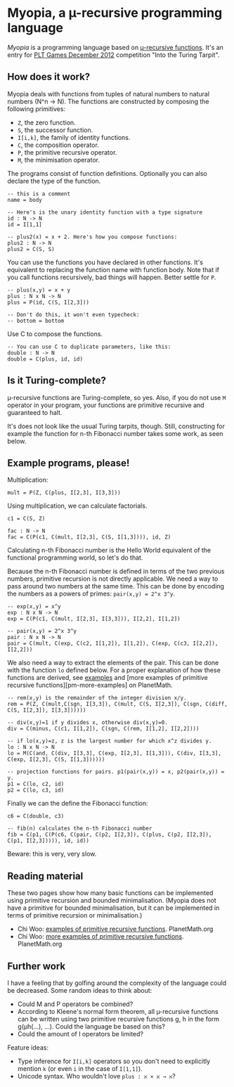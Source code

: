 # Myopia, a µ-recursive programming language

*Myopia* is a programming language based on [µ-recursive functions][murec].
It's an entry for [PLT Games December 2012][pltgames] competition "Into the
Turing Tarpit".

## How does it work?

Myopia deals with functions from tuples of natural numbers to natural numbers (N^n
-> N). The functions are constructed by composing the following primitives:

* `Z`, the zero function.
* `S`, the successor function.
* `I[i,k]`, the family of identity functions.
* `C`, the composition operator.
* `P`, the primitive recursive operator.
* `M`, the minimisation operator.

The programs consist of function definitions. Optionally you can also declare
the type of the function.

    -- this is a comment
    name = body

    -- Here's is the unary identity function with a type signature
    id : N -> N
    id = I[1,1]

    -- plus2(x) = x + 2. Here's how you compose functions:
    plus2 : N -> N
    plus2 = C(S, S)

You can use the functions you have declared in other functions. It's equivalent
to replacing the function name with function body. Note that if you call
functions recursively, bad things will happen. Better settle for `P`.

    -- plus(x,y) = x + y
    plus : N x N -> N
    plus = P(id, C(S, I[2,3]))

    -- Don't do this, it won't even typecheck:
    -- bottom = bottom

Use C to compose the functions.

    -- You can use C to duplicate parameters, like this:
    double : N -> N
    double = C(plus, id, id)

## Is it Turing-complete?

µ-recursive functions are Turing-complete, so yes. Also, if you do not use `M`
operator in your program, your functions are primitive recursive and guaranteed
to halt.

It's does not look like the usual Turing tarpits, though. Still, constructing
for example the function for n-th Fibonacci number takes some work, as seen
  below.

## Example programs, please!

Multiplication:

    mult = P(Z, C(plus, I[2,3], I[3,3]))

Using multiplication, we can calculate factorials.

    c1 = C(S, Z)

    fac : N -> N
    fac = C(P(c1, C(mult, I[2,3], C(S, I[1,3]))), id, Z)

Calculating n-th Fibonacci number is the Hello World equivalent of the
functional programming world, so let's do that.

Because the n-th Fibonacci number is defined in terms of the two previous
numbers, primitive recursion is not directly applicable. We need a way to pass
around two numbers at the same time. This can be done by encoding the numbers
as a powers of primes: `pair(x,y) = 2^x 3^y`.

    -- exp(x,y) = x^y
    exp : N x N -> N
    exp = C(P(c1, C(mult, I[2,3], I[3,3])), I[2,2], I[1,2])

    -- pair(x,y) = 2^x 3^y
    pair : N x N -> N
    pair = C(mult, C(exp, C(c2, I[1,2]), I[1,2]), C(exp, C(c3, I[2,2]), I[2,2]))

We also need a way to extract the elements of the pair. This can be done with
the function `lo` defined below.  For a proper explanation of how these
functions are derived, see [examples][pm-examples] and [more examples of
primitive recursive functions][pm-more-examples] on PlanetMath.

    -- rem(x,y) is the remainder of the integer division x/y.
    rem = P(Z, C(mult,C(sgn, I[3,3]), C(mult, C(S, I[2,3]), C(sgn, C(diff, C(S, I[2,3]), I[3,3])))))

    -- div(x,y)=1 if y divides x, otherwise div(x,y)=0.
    div = C(minus, C(c1, I[1,2]), C(sgn, C(rem, I[1,2], I[2,2])))

    -- if lo(x,y)=z, z is the largest number for which x^z divides y.
    lo : N x N -> N
    lo = M(C(and, C(div, I[3,3], C(exp, I[2,3], I[1,3])), C(div, I[3,3], C(exp, I[2,3], C(S, I[1,3])))))

    -- projection functions for pairs. p1(pair(x,y)) = x, p2(pair(x,y)) = y.
    p1 = C(lo, c2, id)
    p2 = C(lo, c3, id)

Finally we can the define the Fibonacci function:

    c6 = C(double, c3)

    -- fib(n) calculates the n-th Fibonacci number
    fib = C(p1, C(P(c6, C(pair, C(p2, I[2,3]), C(plus, C(p2, I[2,3]), C(p1, I[2,3])))), id, id))

Beware: this is very, very slow.

[pm-examples]: http://planetmath.org/?op=getobj&id=11973&from=objects
[pm-more]: http://planetmath.org/encyclopedia/MoreExamplesOfPrimitiveRecursiveFunctions.html


## Reading material

These two pages show how many basic functions can be implemented using
primitive recursion and bounded minimalisation. (Myopia does not have a
primitive for bounded minimalisation, but it can be implemented in terms of
primitive recursion or minimalisation.)

* Chi Woo: [examples of primitive recursive functions][pm-examples]. PlanetMath.org
* Chi Woo: [more examples of primitive recursive functions][pm-more]. PlanetMath.org

## Further work

I have a feeling that by golfing around the complexity of the language could be
decreased. Some random ideas to think about:

* Could M and P operators be combined?
* According to Kleene's normal form theorem, all µ-recursive functions can be
  written using two primitive recursive functions g, h in the form g(µh(...),
  ...). Could the language be based on this?
* Could the amount of I operators be limited?

Feature ideas:

* Type inference for `I[i,k]` operators so you don't need to explicitly mention
  `k` (or even `i` in the case of `I[1,1]`).
* Unicode syntax. Who wouldn't love `plus : א → א × א`?

[pltgames]: http://www.pltgames.com/competition/2012/12
[murec]: http://en.wikipedia.org/wiki/Μ-recursive_function
